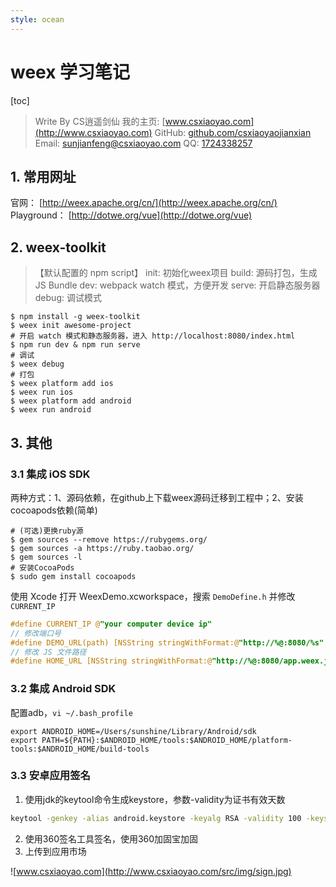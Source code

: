 ```yaml
---
style: ocean
---
```

# weex 学习笔记
[toc]
> Write By CS逍遥剑仙
> 我的主页: [www.csxiaoyao.com](http://www.csxiaoyao.com)
> GitHub: [github.com/csxiaoyaojianxian](https://github.com/csxiaoyaojianxian)
> Email: sunjianfeng@csxiaoyao.com
> QQ: [1724338257](wpa.qq.com/msgrd?uin=1724338257&site=qq&menu=yes)

## 1. 常用网址
官网：
[http://weex.apache.org/cn/](http://weex.apache.org/cn/)
Playground：
[http://dotwe.org/vue](http://dotwe.org/vue)

## 2. weex-toolkit
> 【默认配置的 npm script】
init: 初始化weex项目
build: 源码打包，生成 JS Bundle
dev: webpack watch 模式，方便开发
serve: 开启静态服务器
debug: 调试模式
```
$ npm install -g weex-toolkit
$ weex init awesome-project
# 开启 watch 模式和静态服务器，进入 http://localhost:8080/index.html
$ npm run dev & npm run serve
# 调试
$ weex debug
# 打包
$ weex platform add ios
$ weex run ios
$ weex platform add android
$ weex run android
```
## 3. 其他
### 3.1 集成 iOS SDK
两种方式：1、源码依赖，在github上下载weex源码迁移到工程中；2、安装cocoapods依赖(简单)
```
# (可选)更换ruby源
$ gem sources --remove https://rubygems.org/
$ gem sources -a https://ruby.taobao.org/
$ gem sources -l
# 安装CocoaPods
$ sudo gem install cocoapods
```
使用 Xcode 打开 WeexDemo.xcworkspace，搜索 `DemoDefine.h` 并修改 `CURRENT_IP`
```objective-c
#define CURRENT_IP @"your computer device ip"
// 修改端口号
#define DEMO_URL(path) [NSString stringWithFormat:@"http://%@:8080/%s", DEMO_HOST, #path]
// 修改 JS 文件路径
#define HOME_URL [NSString stringWithFormat:@"http://%@:8080/app.weex.js", DEMO_HOST]
```
### 3.2 集成 Android SDK
配置adb，`vi ~/.bash_profile`
```config
export ANDROID_HOME=/Users/sunshine/Library/Android/sdk
export PATH=${PATH}:$ANDROID_HOME/tools:$ANDROID_HOME/platform-tools:$ANDROID_HOME/build-tools
```
### 3.3 安卓应用签名
1. 使用jdk的keytool命令生成keystore，参数-validity为证书有效天数
```bash
keytool -genkey -alias android.keystore -keyalg RSA -validity 100 -keystore android.keystore
```
2. 使用360签名工具签名，使用360加固宝加固
3. 上传到应用市场

![www.csxiaoyao.com](http://www.csxiaoyao.com/src/img/sign.jpg)
